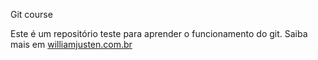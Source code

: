 Git course

Este é um repositório teste para aprender o funcionamento do git.
Saiba mais em [williamjusten.com.br](https://williamjusten.com.br)